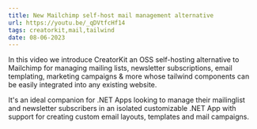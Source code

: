 ```yaml
---
title: New Mailchimp self-host mail management alternative
url: https://youtu.be/_qDVtfcHf14
tags: creatorkit,mail,tailwind
date: 08-06-2023
---
```


In this video we introduce CreatorKit an OSS self-hosting alternative to Mailchimp for managing mailing lists,
newsletter subscriptions, email templating, marketing campaigns & more whose tailwind components can be easily 
integrated into any existing website.

It's an ideal companion for .NET Apps looking to manage their mailinglist and newsletter subscribers in an
isolated customizable .NET App with support for creating custom email layouts, templates and mail campaigns. 